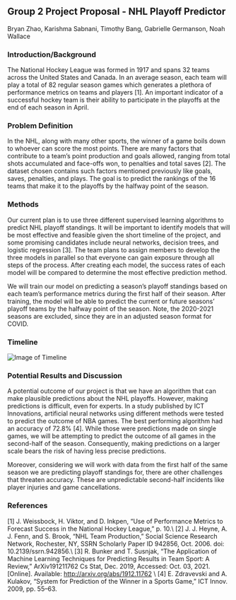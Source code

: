 ## Group 2 Project Proposal - NHL Playoff Predictor
Bryan Zhao, Karishma Sabnani, Timothy Bang, Gabrielle Germanson, Noah Wallace

### Introduction/Background

The National Hockey League was formed in 1917 and spans 32 teams across the United States and Canada. In an average season, each team will play a total of 82 regular season games which generates a plethora of performance metrics on teams and players [1]. An important indicator of a successful hockey team is their ability to participate in the playoffs at the end of each season in April. 

### Problem Definition
In the NHL, along with many other sports, the winner of a game boils down to whoever can score the most points. There are many factors that contribute to a team’s point production and goals allowed, ranging from total shots accumulated and face-offs won, to penalties and total saves [2]. The dataset chosen contains such factors mentioned previously like goals, saves, penalties, and plays. The goal is to predict the rankings of the 16 teams that make it to the playoffs by the halfway point of the season.  


### Methods
Our current plan is to use three different supervised learning algorithms to predict NHL playoff standings. It will be important to identify models that will be most effective and feasible given the short timeline of the project, and some promising candidates include neural networks, decision trees, and logistic regression [3]. The team plans to assign members to develop the three models in parallel so that everyone can gain exposure through all steps of the process. After creating each model, the success rates of each model will be compared to determine the most effective prediction method.

We will train our model on predicting a season’s playoff standings based on each team’s performance metrics during the first half of their season. After training, the model will be able to predict the current or future seasons’ playoff teams by the halfway point of the season. Note, the 2020-2021 seasons are excluded, since they are in an adjusted season format for COVID.

### Timeline
![Image of Timeline](/images/timeline.png)

### Potential Results and Discussion
A potential outcome of our project is that we have an algorithm that can make plausible predictions about the NHL playoffs. However, making predictions is difficult, even for experts. In a study published by ICT Innovations, artificial neural networks using different methods were tested to predict the outcome of NBA games. The best performing algorithm had an accuracy of 72.8% [4]. While those were predictions made on single games, we will be attempting to predict the outcome of all games in the second-half of the season. Consequently, making predictions on a larger scale bears the risk of having less precise predictions.

Moreover, considering we will work with data from the first half of the same season we are predicting playoff standings for, there are other challenges that threaten accuracy. These are unpredictable second-half incidents like player injuries and game cancellations.

### References
[1]    J. Weissbock, H. Viktor, and D. Inkpen, “Use of Performance Metrics to Forecast Success in the National Hockey League,” p. 10.\\
[2]    J. J. Heyne, A. J. Fenn, and S. Brook, “NHL Team Production,” Social Science Research Network, Rochester, NY, SSRN Scholarly Paper ID 942856, Oct. 2006. doi: 10.2139/ssrn.942856.\\
[3]    R. Bunker and T. Susnjak, “The Application of Machine Learning Techniques for Predicting Results in Team Sport: A Review,” ArXiv191211762 Cs Stat, Dec. 2019, Accessed: Oct. 03, 2021. [Online]. Available: http://arxiv.org/abs/1912.11762 \\
[4]    E. Zdravevski and A. Kulakov, “System for Prediction of the Winner in a Sports Game,” ICT Innov. 2009, pp. 55–63.
